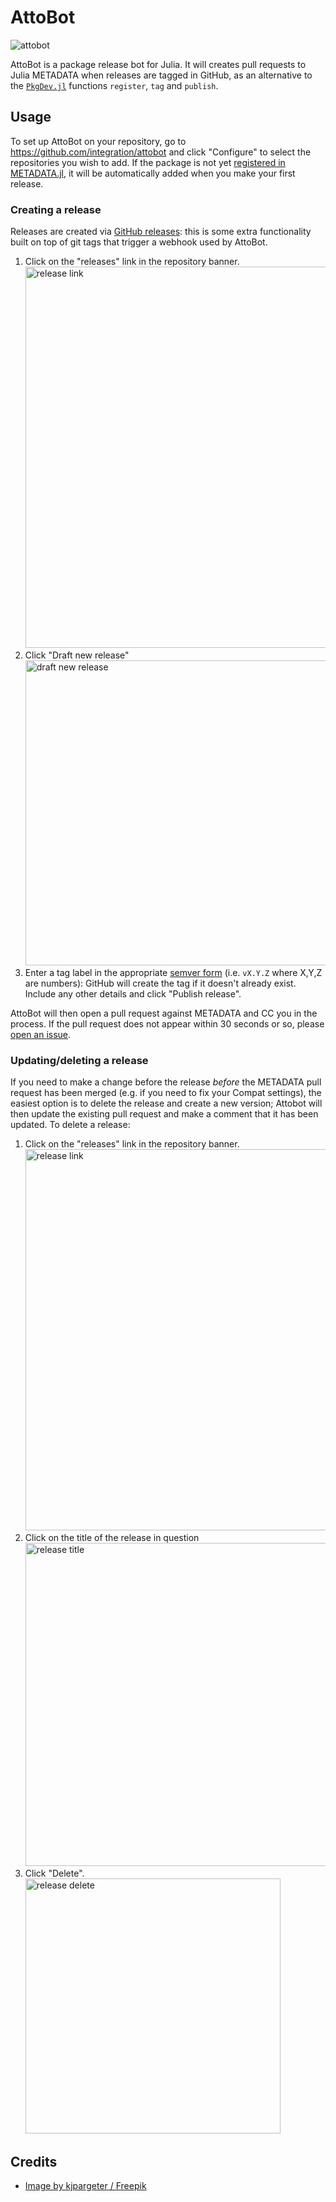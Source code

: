# AttoBot

<img src="https://github.com/attobot/attobot/blob/master/img/attobot.png" alt="attobot">

AttoBot is a package release bot for Julia. It will creates pull requests to Julia METADATA when releases are tagged in GitHub, as an alternative to the [`PkgDev.jl`](https://github.com/JuliaLang/PkgDev.jl) functions `register`, `tag` and `publish`.

## Usage

To set up AttoBot on your repository, go to https://github.com/integration/attobot and click "Configure" to select the repositories you wish to add. If the package is not yet [registered in METADATA.jl](http://docs.julialang.org/en/release-0.5/manual/packages/#tagging-and-publishing-your-package), it will be automatically added when you make your first release.

### Creating a release
Releases are created via [GitHub releases](https://help.github.com/articles/creating-releases/): this is some extra functionality built on top of git tags that trigger a webhook used by AttoBot.

 1. Click on the "releases" link in the repository banner.
  <br/><img src="https://github.com/attobot/attobot/blob/master/img/release-1.png" alt="release link" width="610">
 2. Click "Draft new release"
  <br/><img src="https://github.com/attobot/attobot/blob/master/img/release-2.png" alt="draft new release" width="488">
 3. Enter a tag label in the appropriate [semver form](http://semver.org/) (i.e. `vX.Y.Z` where X,Y,Z are numbers): GitHub will create the tag if it doesn't already exist. Include any other details and click "Publish release".
 
AttoBot will then open a pull request against METADATA and CC you in the process. If the pull request does not appear within 30 seconds or so, please [open an issue](https://github.com/attobot/attobot/issues/new).

### Updating/deleting a release
If you need to make a change before the release *before* the METADATA pull request has been merged (e.g. if you need to fix your Compat settings), the easiest option is to delete the release and create a new version; Attobot will then update the existing pull request and make a comment that it has been updated. To delete a release:

 1. Click on the "releases" link in the repository banner.
  <br/><img src="https://github.com/attobot/attobot/blob/master/img/release-1.png" alt="release link" width="610">
 2. Click on the title of the release in question
  <br/><img src="https://github.com/attobot/attobot/blob/master/img/release-delete-1.png" alt="release title" width="517">
 3. Click "Delete".
  <br/><img src="https://github.com/attobot/attobot/blob/master/img/release-delete-2.png" alt="release delete" width="408">
 
## Credits

- <a href="http://www.freepik.com/free-photo/robot-with-clipboard-and-boxes_958200.htm">Image by kjpargeter / Freepik</a>
